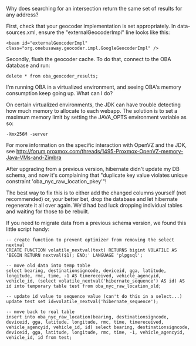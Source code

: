 Why does searching for an intersection return the same set of results for any address?

  First, check that your geocoder implementation is set appropriately. In data-sources.xml, ensure the "externalGeocoderImpl" line looks like this:

~~~
<bean id="externalGeocoderImpl" class="org.onebusaway.geocoder.impl.GoogleGeocoderImpl" />
~~~

  Secondly, flush the geocoder cache. To do that, connect to the OBA database and run:

~~~
delete * from oba_geocoder_results;
~~~

I'm running OBA in a virtualized environment, and seeing OBA's memory consumption keep going up. What can I do?

  On certain virtualized environments, the JDK can have trouble detecting how much memory to allocate to each webapp. The solution is to set a maximum memory limit by setting the JAVA_OPTS environment variable as so:

~~~
-Xmx256M -server 
~~~

  For more information on the specific interaction with OpenVZ and the JDK, see http://forum.proxmox.com/threads/1495-Proxmox-OpenVZ-memory-Java-VMs-and-Zimbra

After upgrading from a previous version, hibernate didn't update my DB schema, and now it's complaining that "duplicate key value violates unique constraint 'oba_nyc_raw_location_pkey'"!

  The best way to fix this is to either add the changed columns yourself (not recommended) or, your better bet, drop the database and let hibernate regenerate it all over again. We'd had bad luck dropping individual tables and waiting for those to be rebuilt. 

  If you need to migrate data from a previous schema version, we found this little script handy:

~~~
-- create function to prevent optimizer from removing the select nextval
CREATE FUNCTION volatile_nextval(text) RETURNS bigint VOLATILE AS 'BEGIN RETURN nextval($1); END;' LANGUAGE 'plpgsql';

-- move old data into temp table
select bearing, destinationsigncode, deviceid, gga, latitude, longitude, rmc, time, -1 AS timereceived, vehicle_agencyid, vehicle_id, (select volatile_nextval('hibernate_sequence') AS id) AS id into temporary table test from oba_nyc_raw_location_old;

-- update id value to sequence value (can't do this in a select...)
update test set id=volatile_nextval('hibernate_sequence');

-- move back to real table
insert into oba_nyc_raw_location(bearing, destinationsigncode, deviceid, gga, latitude, longitude, rmc, time, timereceived, vehicle_agencyid, vehicle_id, id) select bearing, destinationsigncode, deviceid, gga, latitude, longitude, rmc, time, -1, vehicle_agencyid, vehicle_id, id from test;
~~~